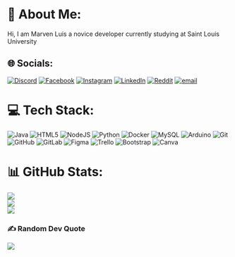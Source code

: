 # 💫 About Me:
Hi, I am Marven Luis a novice developer currently studying at Saint Louis University


## 🌐 Socials:
[![Discord](https://img.shields.io/badge/Discord-%237289DA.svg?logo=discord&logoColor=white)](https://discord.gg/discord.com/users/vensiul) [![Facebook](https://img.shields.io/badge/Facebook-%231877F2.svg?logo=Facebook&logoColor=white)](https://facebook.com/marven.luis.2024) [![Instagram](https://img.shields.io/badge/Instagram-%23E4405F.svg?logo=Instagram&logoColor=white)](https://instagram.com/vensiul26) [![LinkedIn](https://img.shields.io/badge/LinkedIn-%230077B5.svg?logo=linkedin&logoColor=white)](https://linkedin.com/in/marven-luis) [![Reddit](https://img.shields.io/badge/Reddit-%23FF4500.svg?logo=Reddit&logoColor=white)](https://reddit.com/user/lusolate) [![email](https://img.shields.io/badge/Email-D14836?logo=gmail&logoColor=white)](mailto:luis.marvenjoffre@gmail.com) 

# 💻 Tech Stack:
![Java](https://img.shields.io/badge/java-%23ED8B00.svg?style=for-the-badge&logo=openjdk&logoColor=white) ![HTML5](https://img.shields.io/badge/html5-%23E34F26.svg?style=for-the-badge&logo=html5&logoColor=white) ![NodeJS](https://img.shields.io/badge/node.js-6DA55F?style=for-the-badge&logo=node.js&logoColor=white) ![Python](https://img.shields.io/badge/python-3670A0?style=for-the-badge&logo=python&logoColor=ffdd54) ![Docker](https://img.shields.io/badge/docker-%230db7ed.svg?style=for-the-badge&logo=docker&logoColor=white) ![MySQL](https://img.shields.io/badge/mysql-4479A1.svg?style=for-the-badge&logo=mysql&logoColor=white) ![Arduino](https://img.shields.io/badge/-Arduino-00979D?style=for-the-badge&logo=Arduino&logoColor=white) ![Git](https://img.shields.io/badge/git-%23F05033.svg?style=for-the-badge&logo=git&logoColor=white) ![GitHub](https://img.shields.io/badge/github-%23121011.svg?style=for-the-badge&logo=github&logoColor=white) ![GitLab](https://img.shields.io/badge/gitlab-%23181717.svg?style=for-the-badge&logo=gitlab&logoColor=white) ![Figma](https://img.shields.io/badge/figma-%23F24E1E.svg?style=for-the-badge&logo=figma&logoColor=white) ![Trello](https://img.shields.io/badge/Trello-%23026AA7.svg?style=for-the-badge&logo=Trello&logoColor=white) ![Bootstrap](https://img.shields.io/badge/bootstrap-%238511FA.svg?style=for-the-badge&logo=bootstrap&logoColor=white) ![Canva](https://img.shields.io/badge/Canva-%2300C4CC.svg?style=for-the-badge&logo=Canva&logoColor=white)
# 📊 GitHub Stats:
![](https://github-readme-stats.vercel.app/api?username=Nevram26&theme=dark&hide_border=false&include_all_commits=false&count_private=false)<br/>
![](https://nirzak-streak-stats.vercel.app/?user=Nevram26&theme=dark&hide_border=false)<br/>
![](https://github-readme-stats.vercel.app/api/top-langs/?username=Nevram26&theme=dark&hide_border=false&include_all_commits=false&count_private=false&layout=compact)

### ✍️ Random Dev Quote
![](https://quotes-github-readme.vercel.app/api?type=horizontal&theme=radical)

<!-- Proudly created with GPRM ( https://gprm.itsvg.in ) -->
